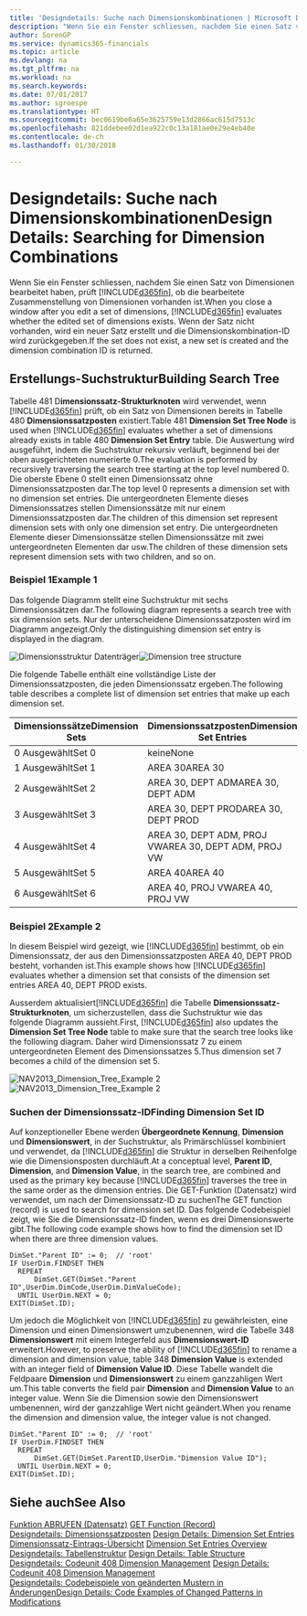 ```yaml
---
title: 'Designdetails: Suche nach Dimensionskombinationen | Microsoft Docs'
description: "Wenn Sie ein Fenster schliessen, nachdem Sie einen Satz von Dimensionen bearbeitet haben, prüft Finance and Operations, Business edition, ob die bearbeitete Zusammenstellung von Dimensionen vorhanden ist. Wenn der Satz nicht vorhanden, wird ein neuer Satz erstellt und die Dimensionskombination-ID wird zurückgegeben."
author: SorenGP
ms.service: dynamics365-financials
ms.topic: article
ms.devlang: na
ms.tgt_pltfrm: na
ms.workload: na
ms.search.keywords: 
ms.date: 07/01/2017
ms.author: sgroespe
ms.translationtype: HT
ms.sourcegitcommit: bec0619be0a65e3625759e13d2866ac615d7513c
ms.openlocfilehash: 821ddebee02d1ea922c0c13a181ae0e29e4eb40e
ms.contentlocale: de-ch
ms.lasthandoff: 01/30/2018

---
```

# <a name="design-details-searching-for-dimension-combinations"></a><span data-ttu-id="36709-104">Designdetails: Suche nach Dimensionskombinationen</span><span class="sxs-lookup"><span data-stu-id="36709-104">Design Details: Searching for Dimension Combinations</span></span>
<span data-ttu-id="36709-105">Wenn Sie ein Fenster schliessen, nachdem Sie einen Satz von Dimensionen bearbeitet haben, prüft [!INCLUDE[d365fin](includes/d365fin_md.md)], ob die bearbeitete Zusammenstellung von Dimensionen vorhanden ist.</span><span class="sxs-lookup"><span data-stu-id="36709-105">When you close a window after you edit a set of dimensions, [!INCLUDE[d365fin](includes/d365fin_md.md)] evaluates whether the edited set of dimensions exists.</span></span> <span data-ttu-id="36709-106">Wenn der Satz nicht vorhanden, wird ein neuer Satz erstellt und die Dimensionskombination-ID wird zurückgegeben.</span><span class="sxs-lookup"><span data-stu-id="36709-106">If the set does not exist, a new set is created and the dimension combination ID is returned.</span></span>  

## <a name="building-search-tree"></a><span data-ttu-id="36709-107">Erstellungs-Suchstruktur</span><span class="sxs-lookup"><span data-stu-id="36709-107">Building Search Tree</span></span>  
 <span data-ttu-id="36709-108">Tabelle 481 D**imensionssatz-Strukturknoten** wird verwendet, wenn [!INCLUDE[d365fin](includes/d365fin_md.md)] prüft, ob ein Satz von Dimensionen bereits in Tabelle 480 **Dimensionssatzposten** existiert.</span><span class="sxs-lookup"><span data-stu-id="36709-108">Table 481 **Dimension Set Tree Node** is used when [!INCLUDE[d365fin](includes/d365fin_md.md)] evaluates whether a set of dimensions already exists in table 480 **Dimension Set Entry** table.</span></span> <span data-ttu-id="36709-109">Die Auswertung wird ausgeführt, indem die Suchstruktur rekursiv verläuft, beginnend bei der oben ausgerichteten numerierte 0.</span><span class="sxs-lookup"><span data-stu-id="36709-109">The evaluation is performed by recursively traversing the search tree starting at the top level numbered 0.</span></span> <span data-ttu-id="36709-110">Die oberste Ebene 0 stellt einen Dimensionssatz ohne Dimensionssatzposten dar.</span><span class="sxs-lookup"><span data-stu-id="36709-110">The top level 0 represents a dimension set with no dimension set entries.</span></span> <span data-ttu-id="36709-111">Die untergeordneten Elemente dieses Dimensionssatzes stellen Dimensionssätze mit nur einem Dimensionssatzposten dar.</span><span class="sxs-lookup"><span data-stu-id="36709-111">The children of this dimension set represent dimension sets with only one dimension set entry.</span></span> <span data-ttu-id="36709-112">Die untergeordneten Elemente dieser Dimensionssätze stellen Dimensionssätze mit zwei untergeordneten Elementen dar usw.</span><span class="sxs-lookup"><span data-stu-id="36709-112">The children of these dimension sets represent dimension sets with two children, and so on.</span></span>  

### <a name="example-1"></a><span data-ttu-id="36709-113">Beispiel 1</span><span class="sxs-lookup"><span data-stu-id="36709-113">Example 1</span></span>  
 <span data-ttu-id="36709-114">Das folgende Diagramm stellt eine Suchstruktur mit sechs Dimensionssätzen dar.</span><span class="sxs-lookup"><span data-stu-id="36709-114">The following diagram represents a search tree with six dimension sets.</span></span> <span data-ttu-id="36709-115">Nur der unterscheidene Dimensionssatzposten wird im Diagramm angezeigt.</span><span class="sxs-lookup"><span data-stu-id="36709-115">Only the distinguishing dimension set entry is displayed in the diagram.</span></span>  

 <span data-ttu-id="36709-116">![Dimensionsstruktur Datenträger](media/nav2013_dimension_tree.png "NAV2013_Dimension_Tree")</span><span class="sxs-lookup"><span data-stu-id="36709-116">![Dimension tree structure](media/nav2013_dimension_tree.png "NAV2013_Dimension_Tree")</span></span>  

 <span data-ttu-id="36709-117">Die folgende Tabelle enthält eine vollständige Liste der Dimensionssatzposten, die jeden Dimensionssatz ergeben.</span><span class="sxs-lookup"><span data-stu-id="36709-117">The following table describes a complete list of dimension set entries that make up each dimension set.</span></span>  

|<span data-ttu-id="36709-118">Dimensionssätze</span><span class="sxs-lookup"><span data-stu-id="36709-118">Dimension Sets</span></span>|<span data-ttu-id="36709-119">Dimensionssatzposten</span><span class="sxs-lookup"><span data-stu-id="36709-119">Dimension Set Entries</span></span>|  
|--------------------|---------------------------|  
|<span data-ttu-id="36709-120">0 Ausgewählt</span><span class="sxs-lookup"><span data-stu-id="36709-120">Set 0</span></span>|<span data-ttu-id="36709-121">keine</span><span class="sxs-lookup"><span data-stu-id="36709-121">None</span></span>|  
|<span data-ttu-id="36709-122">1 Ausgewählt</span><span class="sxs-lookup"><span data-stu-id="36709-122">Set 1</span></span>|<span data-ttu-id="36709-123">AREA 30</span><span class="sxs-lookup"><span data-stu-id="36709-123">AREA 30</span></span>|  
|<span data-ttu-id="36709-124">2 Ausgewählt</span><span class="sxs-lookup"><span data-stu-id="36709-124">Set 2</span></span>|<span data-ttu-id="36709-125">AREA 30, DEPT ADM</span><span class="sxs-lookup"><span data-stu-id="36709-125">AREA 30, DEPT ADM</span></span>|  
|<span data-ttu-id="36709-126">3 Ausgewählt</span><span class="sxs-lookup"><span data-stu-id="36709-126">Set 3</span></span>|<span data-ttu-id="36709-127">AREA 30, DEPT PROD</span><span class="sxs-lookup"><span data-stu-id="36709-127">AREA 30, DEPT PROD</span></span>|  
|<span data-ttu-id="36709-128">4 Ausgewählt</span><span class="sxs-lookup"><span data-stu-id="36709-128">Set 4</span></span>|<span data-ttu-id="36709-129">AREA 30, DEPT ADM, PROJ VW</span><span class="sxs-lookup"><span data-stu-id="36709-129">AREA 30, DEPT ADM, PROJ VW</span></span>|  
|<span data-ttu-id="36709-130">5 Ausgewählt</span><span class="sxs-lookup"><span data-stu-id="36709-130">Set 5</span></span>|<span data-ttu-id="36709-131">AREA 40</span><span class="sxs-lookup"><span data-stu-id="36709-131">AREA 40</span></span>|  
|<span data-ttu-id="36709-132">6 Ausgewählt</span><span class="sxs-lookup"><span data-stu-id="36709-132">Set 6</span></span>|<span data-ttu-id="36709-133">AREA 40, PROJ VW</span><span class="sxs-lookup"><span data-stu-id="36709-133">AREA 40, PROJ VW</span></span>|  

### <a name="example-2"></a><span data-ttu-id="36709-134">Beispiel 2</span><span class="sxs-lookup"><span data-stu-id="36709-134">Example 2</span></span>  
 <span data-ttu-id="36709-135">In diesem Beispiel wird gezeigt, wie [!INCLUDE[d365fin](includes/d365fin_md.md)] bestimmt, ob ein Dimensionssatz, der aus den Dimensionssatzposten AREA 40, DEPT PROD besteht, vorhanden ist.</span><span class="sxs-lookup"><span data-stu-id="36709-135">This example shows how [!INCLUDE[d365fin](includes/d365fin_md.md)] evaluates whether a dimension set that consists of the dimension set entries AREA 40, DEPT PROD exists.</span></span>  

 <span data-ttu-id="36709-136">Ausserdem aktualisiert[!INCLUDE[d365fin](includes/d365fin_md.md)] die Tabelle **Dimensionssatz-Strukturknoten**, um sicherzustellen, dass die Suchstruktur wie das folgende Diagramm aussieht.</span><span class="sxs-lookup"><span data-stu-id="36709-136">First, [!INCLUDE[d365fin](includes/d365fin_md.md)] also updates the **Dimension Set Tree Node** table to make sure that the search tree looks like the following diagram.</span></span> <span data-ttu-id="36709-137">Daher wird Dimensionssatz 7 zu einem untergeordneten Element des Dimensionssatzes 5.</span><span class="sxs-lookup"><span data-stu-id="36709-137">Thus dimension set 7 becomes a child of the dimension set 5.</span></span>  

 <span data-ttu-id="36709-138">![NAV2013&#95;Dimension&#95;Tree&#95;Example 2](media/nav2013_dimension_tree_example2.png "NAV2013_Dimension_Tree_Example2")</span><span class="sxs-lookup"><span data-stu-id="36709-138">![NAV2013&#95;Dimension&#95;Tree&#95;Example 2](media/nav2013_dimension_tree_example2.png "NAV2013_Dimension_Tree_Example2")</span></span>  

### <a name="finding-dimension-set-id"></a><span data-ttu-id="36709-139">Suchen der Dimensionssatz-ID</span><span class="sxs-lookup"><span data-stu-id="36709-139">Finding Dimension Set ID</span></span>  
 <span data-ttu-id="36709-140">Auf konzeptioneller Ebene werden **Übergeordnete Kennung**, **Dimension** und **Dimensionswert**, in der Suchstruktur, als Primärschlüssel kombiniert und verwendet, da [!INCLUDE[d365fin](includes/d365fin_md.md)] die Struktur in derselben Reihenfolge wie die Dimensionsposten durchläuft.</span><span class="sxs-lookup"><span data-stu-id="36709-140">At a conceptual level, **Parent ID**, **Dimension**, and **Dimension Value**, in the search tree, are combined and used as the primary key because [!INCLUDE[d365fin](includes/d365fin_md.md)] traverses the tree in the same order as the dimension entries.</span></span> <span data-ttu-id="36709-141">Die GET-Funktion (Datensatz) wird verwendet, um nach der Dimensionssatz-ID zu suchen</span><span class="sxs-lookup"><span data-stu-id="36709-141">The GET function (record) is used to search for dimension set ID.</span></span> <span data-ttu-id="36709-142">Das folgende Codebeispiel zeigt, wie Sie die Dimensionssatz-ID finden, wenn es drei Dimensionswerte gibt.</span><span class="sxs-lookup"><span data-stu-id="36709-142">The following code example shows how to find the dimension set ID when there are three dimension values.</span></span>  

```  
DimSet."Parent ID" := 0;  // 'root'  
IF UserDim.FINDSET THEN  
  REPEAT  
      DimSet.GET(DimSet."Parent ID",UserDim.DimCode,UserDim.DimValueCode);  
  UNTIL UserDim.NEXT = 0;  
EXIT(DimSet.ID);  

```  

 <span data-ttu-id="36709-143">Um jedoch die Möglichkeit von [!INCLUDE[d365fin](includes/d365fin_md.md)] zu gewährleisten, eine Dimension und einen Dimensionswert umzubenennen, wird die Tabelle 348 **Dimensionswert** mit einem Integerfeld aus **Dimensionswert-ID** erweitert.</span><span class="sxs-lookup"><span data-stu-id="36709-143">However, to preserve the ability of [!INCLUDE[d365fin](includes/d365fin_md.md)] to rename a dimension and dimension value, table 348 **Dimension Value** is extended with an integer field of **Dimension Value ID**.</span></span> <span data-ttu-id="36709-144">Diese Tabelle wandelt die Feldpaare **Dimension** und **Dimensionswert** zu einem ganzzahligen Wert um.</span><span class="sxs-lookup"><span data-stu-id="36709-144">This table converts the field pair **Dimension** and **Dimension Value** to an integer value.</span></span> <span data-ttu-id="36709-145">Wenn Sie die Dimension sowie den Dimensionswert umbenennen, wird der ganzzahlige Wert nicht geändert.</span><span class="sxs-lookup"><span data-stu-id="36709-145">When you rename the dimension and dimension value, the integer value is not changed.</span></span>  

```  
DimSet."Parent ID" := 0;  // 'root'  
IF UserDim.FINDSET THEN  
  REPEAT  
      DimSet.GET(DimSet.ParentID,UserDim."Dimension Value ID");  
  UNTIL UserDim.NEXT = 0;  
EXIT(DimSet.ID);  

```  

## <a name="see-also"></a><span data-ttu-id="36709-146">Siehe auch</span><span class="sxs-lookup"><span data-stu-id="36709-146">See Also</span></span>  
 <span data-ttu-id="36709-147">[Funktion ABRUFEN (Datensatz)](/dynamics-nav/GET-Function--Record-)  </span><span class="sxs-lookup"><span data-stu-id="36709-147">[GET Function (Record)](/dynamics-nav/GET-Function--Record-)  </span></span>  
 <span data-ttu-id="36709-148">[Designdetails: Dimensionssatzposten](design-details-dimension-set-entries.md) </span><span class="sxs-lookup"><span data-stu-id="36709-148">[Design Details: Dimension Set Entries](design-details-dimension-set-entries.md) </span></span>  
 <span data-ttu-id="36709-149">[Dimensionssatz-Eintrags-Übersicht](design-details-dimension-set-entries-overview.md) </span><span class="sxs-lookup"><span data-stu-id="36709-149">[Dimension Set Entries Overview](design-details-dimension-set-entries-overview.md) </span></span>  
 <span data-ttu-id="36709-150">[Designdetails: Tabellenstruktur](design-details-table-structure.md) </span><span class="sxs-lookup"><span data-stu-id="36709-150">[Design Details: Table Structure](design-details-table-structure.md) </span></span>  
 <span data-ttu-id="36709-151">[Designdetails: Codeunit 408 Dimension Management](design-details-codeunit-408-dimension-management.md) </span><span class="sxs-lookup"><span data-stu-id="36709-151">[Design Details: Codeunit 408 Dimension Management](design-details-codeunit-408-dimension-management.md) </span></span>  
 [<span data-ttu-id="36709-152">Designdetails: Codebeispiele von geänderten Mustern in Änderungen</span><span class="sxs-lookup"><span data-stu-id="36709-152">Design Details: Code Examples of Changed Patterns in Modifications</span></span>](design-details-code-examples-of-changed-patterns-in-modifications.md)

